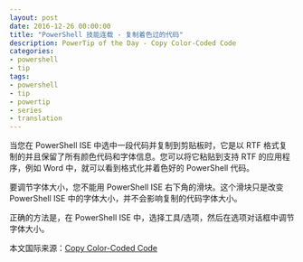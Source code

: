 ```yaml
---
layout: post
date: 2016-12-26 00:00:00
title: "PowerShell 技能连载 - 复制着色过的代码"
description: PowerTip of the Day - Copy Color-Coded Code
categories:
- powershell
- tip
tags:
- powershell
- tip
- powertip
- series
- translation
---
```

当您在 PowerShell ISE 中选中一段代码并复制到剪贴板时，它是以 RTF 格式复制的并且保留了所有颜色代码和字体信息。您可以将它粘贴到支持 RTF 的应用程序，例如 Word 中，就可以看到格式化并着色好的 PowerShell 代码。

要调节字体大小，您不能用 PowerShell ISE 右下角的滑块。这个滑块只是改变 PowerShell ISE 中的字体大小，并不会影响复制的代码字体大小。

正确的方法是，在 PowerShell ISE 中，选择工具/选项，然后在选项对话框中调节字体大小。

<!--more-->
本文国际来源：[Copy Color-Coded Code](http://community.idera.com/powershell/powertips/b/tips/posts/copy-color-coded-code)
